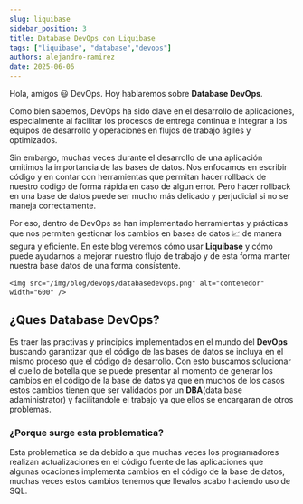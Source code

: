 ```yaml
---
slug: liquibase
sidebar_position: 3
title: Database DevOps con Liquibase 
tags: ["liquibase", "database","devops"]
authors: alejandro-ramirez
date: 2025-06-06
---
```


<!-- truncate -->

Hola, amigos 😃 DevOps. Hoy hablaremos sobre **Database DevOps**.

Como bien sabemos, DevOps ha sido clave en el desarrollo de aplicaciones, especialmente al facilitar los procesos de entrega
continua e integrar a los equipos de desarrollo y operaciones en flujos de trabajo ágiles y optimizados.

Sin embargo, muchas veces durante el desarrollo de una aplicación omitimos la importancia de las bases de datos. Nos enfocamos en
escribir código y en contar con herramientas que permitan hacer rollback de nuestro codigo de forma rápida en caso de algun error.
Pero hacer rollback en una base de datos puede ser mucho más delicado y perjudicial si no se maneja correctamente.

Por eso, dentro de DevOps se han implementado herramientas y prácticas que nos permiten gestionar los cambios en bases de datos 📈
de manera segura y eficiente. En este blog veremos cómo usar **Liquibase** y cómo puede ayudarnos a mejorar nuestro flujo de
trabajo y de esta forma manter nuestra base datos de una forma consistente.

    <img src="/img/blog/devops/databasedevops.png" alt="contenedor" width="600" />

## ¿Ques Database DevOps?

Es traer las practivas y principios implementados en el mundo del **DevOps** buscando garantizar que el código de las bases de
datos se incluya en el mismo proceso que el código de desarrollo. Con esto buscamos solucionar el cuello de botella que se puede
presentar al momento de generar los cambios en el código de la base de datos ya que en muchos de los casos estos cambios tienen
que ser validados por un **DBA**(data base adaministrator) y facilitandole el trabajo ya que ellos se encargaran de otros
problemas.

### ¿Porque surge esta problematica?

Esta problematica se da debido a que muchas veces los programadores realizan actualizaciones en el código fuente de las
aplicaciones que algunas ocaciones implementa cambios en el código de la base de datos, muchas veces estos cambios tenemos
que llevalos acabo haciendo uso de SQL.

